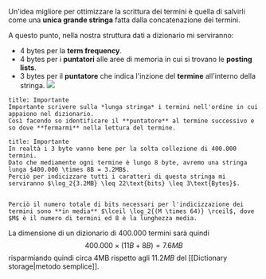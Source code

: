 Un'idea migliore per ottimizzare la scrittura dei termini è quella di salvirli come una **unica grande stringa** fatta dalla concatenazione dei termini.

A questo punto, nella nostra struttura dati a dizionario mi serviranno:
- 4 bytes per la **term frequency**.
- 4 bytes per i **puntatori** alle aree di memoria in cui si trovano le **posting lists**.
- 3 bytes per il **puntatore** che indica l'inzione del **termine** all'interno della stringa.
![](IR_dictionary_as_a_string_1.png)

```ad-warning
title: Importante
Importante scrivere sulla *lunga stringa* i termini nell'ordine in cui appaiono nel dizionario.
Così facendo so identificare il **puntatore** al termine successivo e so dove **fermarmi** nella lettura del termine.
```

```ad-warning
title: Importante
In realtà i 3 byte vanno bene per la solta collezione di 400.000 termini.
Dato che mediamente ogni termine è lungo 8 byte, avremo una stringa lunga $400.000 \times 8B = 3.2MB$.
Perciò per indicizzare tutti i caratteri di questa stringa mi serviranno $\log_2{3.2MB} \leq 22\text{bits} \leq 3\text{Bytes}$.


Perciò il numero totale di bits necessari per l'indicizzazione dei termini sono **in media** $\lceil \log_2{(M \times 64)} \rceil$, dove $M$ è il numero di termini ed 8 è la lunghezza media. 
```


La dimensione di un dizionario di 400.000 termini sarà quindi  $$400.000 \times (11B + 8B) = 7.6 MB$$ risparmiando quindi circa 4MB rispetto agli $11.2MB$ del [[Dictionary storage|metodo semplice]].
